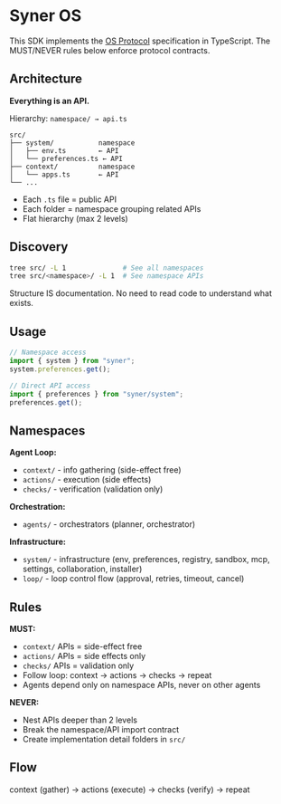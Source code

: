 # Syner OS

This SDK implements the [OS Protocol](https://github.com/synerops/protocol) specification in TypeScript.
The MUST/NEVER rules below enforce protocol contracts.

## Architecture

**Everything is an API.**

Hierarchy: `namespace/ → api.ts`

```
src/
├── system/           namespace
│   ├── env.ts        ← API
│   └── preferences.ts ← API
├── context/          namespace
│   └── apps.ts       ← API
└── ...
```

- Each `.ts` file = public API
- Each folder = namespace grouping related APIs
- Flat hierarchy (max 2 levels)

## Discovery

```bash
tree src/ -L 1              # See all namespaces
tree src/<namespace>/ -L 1  # See namespace APIs
```

Structure IS documentation. No need to read code to understand what exists.

## Usage

```ts
// Namespace access
import { system } from "syner";
system.preferences.get();

// Direct API access
import { preferences } from "syner/system";
preferences.get();
```

## Namespaces

**Agent Loop:**

- `context/` - info gathering (side-effect free)
- `actions/` - execution (side effects)
- `checks/` - verification (validation only)

**Orchestration:**

- `agents/` - orchestrators (planner, orchestrator)

**Infrastructure:**

- `system/` - infrastructure (env, preferences, registry, sandbox, mcp, settings, collaboration, installer)
- `loop/` - loop control flow (approval, retries, timeout, cancel)

## Rules

**MUST:**

- `context/` APIs = side-effect free
- `actions/` APIs = side effects only
- `checks/` APIs = validation only
- Follow loop: context → actions → checks → repeat
- Agents depend only on namespace APIs, never on other agents

**NEVER:**

- Nest APIs deeper than 2 levels
- Break the namespace/API import contract
- Create implementation detail folders in `src/`

## Flow

context (gather) → actions (execute) → checks (verify) → repeat
